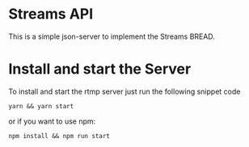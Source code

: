 # Streams API

This is a simple json-server to implement the Streams BREAD.

# Install and start the Server

To install and start the rtmp server just run the following snippet code

```terminal
yarn && yarn start
```

or if you want to use npm:

```terminal
npm install && npm run start
```
